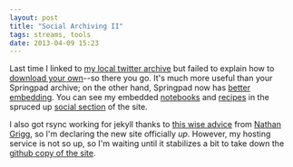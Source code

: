 ```yaml
---
layout: post
title: "Social Archiving II"
tags: streams, tools
date: 2013-04-09 15:23
---
```

Last time I linked to [my local twitter archive](/stream/tweets/) but failed to explain how to [download your own](http://blog.twitter.com/2012/12/your-twitter-archive.html)--so there you go.  It's much more useful than your Springpad archive; on the other hand, Springpad now has [better embedding](http://springpad.com/blog/2013/03/how-to-embed-your-springpad-notebooks-into-your-website-or-blog/).  You can see my embedded [notebooks](/stream/springs/) and [recipes](/stream/springs/recipes.html) in the spruced up [social section](/stream/) of the site.

I also got rsync working for jekyll thanks to [this wise advice](http://nathangrigg.net/2012/04/rsyncing-jekyll/) from [Nathan Grigg](http://nathangrigg.net/), so I'm declaring the new site officially *up*.  However, my hosting service is not so up, so I'm waiting until it stabilizes a bit to take down the [github copy of the site](http://mcdemarco.github.com/).



